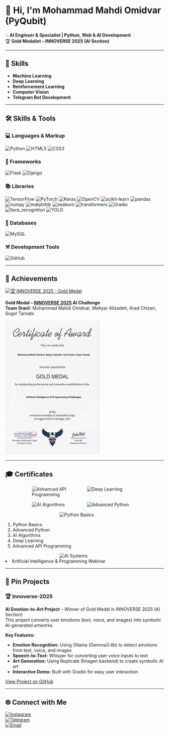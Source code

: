 # 👋 Hi, I'm Mohammad Mahdi Omidvar (PyQubit)

💡 **AI Engineer & Specialist | Python, Web & AI Development**  
🏆 **Gold Medalist – INNOVERSE 2025 (AI Section)**

---

## 🔑 Skills

- **Machine Learning**  
- **Deep Learning**  
- **Reinforcement Learning**  
- **Computer Vision**  
- **Telegram Bot Development**  

---

## 🛠️ Skills & Tools

### 💻 Languages & Markup
![Python](https://img.shields.io/badge/Python-3776AB?logo=python&logoColor=white&style=for-the-badge&logoWidth=60)
![HTML5](https://img.shields.io/badge/HTML5-E34F26?logo=html5&logoColor=white&style=for-the-badge&logoWidth=60)
![CSS3](https://img.shields.io/badge/CSS3-1572B6?logo=css3&logoColor=white&style=for-the-badge&logoWidth=60)

### 🚀 Frameworks
![Flask](https://img.shields.io/badge/Flask-000000?logo=flask&logoColor=white&style=for-the-badge&logoWidth=60)
![Django](https://img.shields.io/badge/Django-092E20?logo=django&logoColor=white&style=for-the-badge&logoWidth=60)

### 📚 Libraries
![TensorFlow](https://img.shields.io/badge/TensorFlow-FF6F00?logo=tensorflow&logoColor=white&style=for-the-badge&logoWidth=60)
![PyTorch](https://img.shields.io/badge/PyTorch-EE4C2C?logo=pytorch&logoColor=white&style=for-the-badge&logoWidth=60)
![Keras](https://img.shields.io/badge/Keras-D00000?logo=keras&logoColor=white&style=for-the-badge&logoWidth=60)
![OpenCV](https://img.shields.io/badge/OpenCV-2D2D2D?logo=opencv&logoColor=white&style=for-the-badge&logoWidth=60)
![scikit-learn](https://img.shields.io/badge/scikit--learn-F7931E?logo=scikit-learn&logoColor=white&style=for-the-badge&logoWidth=60)
![pandas](https://img.shields.io/badge/pandas-150458?logo=pandas&logoColor=white&style=for-the-badge&logoWidth=60)
![numpy](https://img.shields.io/badge/numpy-013243?logo=numpy&logoColor=white&style=for-the-badge&logoWidth=60)
![matplotlib](https://img.shields.io/badge/matplotlib-11557C?logo=matplotlib&logoColor=white&style=for-the-badge&logoWidth=60)
![seaborn](https://img.shields.io/badge/seaborn-4C72B0?logo=seaborn&logoColor=white&style=for-the-badge&logoWidth=60)
![transformers](https://img.shields.io/badge/transformers-FF6B6B?logo=huggingface&logoColor=white&style=for-the-badge&logoWidth=60)
![Gradio](https://img.shields.io/badge/Gradio-1E1E1E?logo=gradio&logoColor=white&style=for-the-badge&logoWidth=60)
![face_recognition](https://img.shields.io/badge/face_recognition-FFD700?logo=python&logoColor=white&style=for-the-badge&logoWidth=60)
![YOLO](https://img.shields.io/badge/YOLO-FF4500?logo=python&logoColor=white&style=for-the-badge&logoWidth=60)

### 💾 Databases
![MySQL](https://img.shields.io/badge/MySQL-4479A1?logo=mysql&logoColor=white&style=for-the-badge&logoWidth=60)

### ⚒️ Development Tools
![GitHub](https://img.shields.io/badge/GitHub-181717?logo=github&logoColor=white&style=for-the-badge&logoWidth=60)

---

## 🌟 Achievements

[![🏆 INNOVERSE 2025 - Gold Medal](https://img.shields.io/badge/🏆%20INNOVERSE%202025-Gold%20Medal-%23FFD700?style=for-the-badge&logo=award&logoColor=white)](https://innoverse.world/innoverse%202025%20challenges%20result.pdf)

**Gold Medal – [INNOVERSE 2025](https://innoverse.world/)  AI Challenge**  
**Team (Iran):** Mohammad Mahdi Omidvar, Mahyar Alizadeh, Arad Chizari, Sogol Tarnabi  

<img src="GoldMedal.jpg" alt="Innoverse 2025 Gold Medal Certificate" width="300"/>

---

## 🎓 Certificates

<div style="display: flex; gap: 15px; justify-content: center; flex-wrap: wrap;">
  <img src="https://aiolearn.app/cs/final/6e6972639875020.jpg" alt="Advanced API Programming" width="160"/>
  <img src="https://aiolearn.app/cs/final/06aa55639875021.jpg" alt="Deep Learning" width="160"/>
  <img src="https://aiolearn.app/cs/final/9ab444639875024.jpg" alt="AI Algorithms" width="160"/>
  <img src="https://aiolearn.app/cs/final/abc646639875026.jpg" alt="Advanced Python" width="160"/>
  <img src="https://aiolearn.app/cs/final/75c456639875029.jpg" alt="Python Basics" width="160"/>
</div>

<ol>
  <li>Python Basics</li>
  <li>Advanced Python</li>
  <li>AI Algorithms</li>
  <li>Deep Learning</li>
  <li>Advanced API Programming</li>
</ol>


<div style="display: flex; gap: 15px; justify-content: center; flex-wrap: wrap;">
    <img src="https://aiolearn.app/cs/w/e4b90e403276800.jpg" alt="AI Systems" width="160"/>
</div>


<o1>
<li>Artificial Intelligence & Programming Webinar</li>
</o1>

---

## 📌 Pin Projects

### 🏆 Innoverse-2025

**AI Emotion-to-Art Project** – Winner of Gold Medal in INNOVERSE 2025 (AI Section)  
This project converts user emotions (text, voice, and images) into symbolic AI-generated artworks.

**Key Features:**
- **Emotion Recognition:** Using Ollama (Gemma3:4b) to detect emotions from text, voice, and images  
- **Speech-to-Text:** Whisper for converting user voice inputs to text  
- **Art Generation:** Using Replicate (Imagen backend) to create symbolic AI art  
- **Interactive Demo:** Built with Gradio for easy user interaction  

[View Project on GitHub](https://github.com/PyQubit/Innoverse-2025)

---

## 🌐 Connect with Me

[![Instagram](https://img.shields.io/badge/Instagram-E4405F?logo=instagram&logoColor=white&style=for-the-badge&logoWidth=60)](https://instagram.com/PyQubit)  
[![Telegram](https://img.shields.io/badge/Telegram-26A5E4?logo=telegram&logoColor=white&style=for-the-badge&logoWidth=60)](https://t.me/PyQubit)  
[![Email](https://img.shields.io/badge/Email-D14836?logo=gmail&logoColor=white&style=for-the-badge&logoWidth=60)](mailto:pyqubit@gmail.com)  

